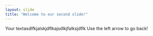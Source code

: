 ```yaml
---
layout: slide
title: "Welcome to our second slide!"
---
```

Your textasdlfkjalskjdflkajsdlkjfalksjdflk
Use the left arrow to go back!

